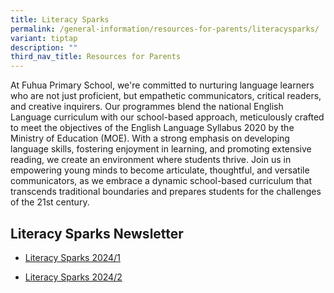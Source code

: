 ```yaml
---
title: Literacy Sparks
permalink: /general-information/resources-for-parents/literacysparks/
variant: tiptap
description: ""
third_nav_title: Resources for Parents
---
```

<p>At Fuhua Primary School, we're committed to nurturing language learners
who are not just proficient, but empathetic communicators, critical readers,
and creative inquirers. Our programmes blend the national English Language
curriculum with our school-based approach, meticulously crafted to meet
the objectives of the English Language Syllabus 2020 by the Ministry of
Education (MOE). With a strong emphasis on developing language skills,
fostering enjoyment in learning, and promoting extensive reading, we create
an environment where students thrive. Join us in empowering young minds
to become articulate, thoughtful, and versatile communicators, as we embrace
a dynamic school-based curriculum that transcends traditional boundaries
and prepares students for the challenges of the 21st century.</p>
<p></p>
<h2>Literacy Sparks Newsletter</h2>
<ul data-tight="true" class="tight">
<li>
<p><a href="/files/Resource for Parents/Literacy_Sparks_latest.pdf" rel="noopener noreferrer nofollow" target="_blank">Literacy Sparks 2024/1</a>
</p>
</li>
<li>
<p><a href="https://drive.google.com/file/d/1uPmu1vMlAyaBM_yoWIXxSAvYtYAeNq3r/view?usp=sharing" rel="noopener noreferrer nofollow" target="_blank">Literacy Sparks 2024/2</a>
</p>
</li>
</ul>
<h2></h2>
<p></p>